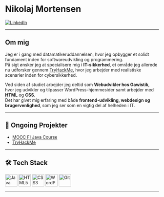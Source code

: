 # Nikolaj Mortensen

[![LinkedIn](https://img.shields.io/badge/LinkedIn-Connect-blue?logo=linkedin&style=flat-square)](https://www.linkedin.com/in/nikolaj-mortensen-301354239/)

---

## Om mig  
Jeg er i gang med datamatikeruddannelsen, hvor jeg opbygger et solidt fundament inden for softwareudvikling og programmering.  
På sigt ønsker jeg at specialisere mig i **IT-sikkerhed**, et område jeg allerede nu udforsker gennem [TryHackMe](https://tryhackme.com/p/Niko13), hvor jeg arbejder med realistiske scenarier inden for cybersikkerhed.  

Ved siden af studiet arbejder jeg deltid som **Webudvikler hos Gawistik**, hvor jeg udvikler og tilpasser WordPress-hjemmesider samt arbejder med **HTML** og **CSS**.  
Det har givet mig erfaring med både **frontend-udvikling, webdesign og brugervenlighed**, som jeg ser som en vigtig del af helheden i IT.  

---

## 📌 Ongoing Projekter  
- [MOOC FI Java Course](https://github.com/NikolajMortensen/MOOC-Java)  
- [TryHackMe](https://tryhackme.com/p/Niko13)  

---

## 🛠 Tech Stack  
<p align="left">
  <img src="https://cdn.jsdelivr.net/gh/devicons/devicon/icons/java/java-original.svg" alt="Java" width="40" height="40"/>
  <img src="https://cdn.jsdelivr.net/gh/devicons/devicon/icons/html5/html5-original.svg" alt="HTML5" width="40" height="40"/>
  <img src="https://cdn.jsdelivr.net/gh/devicons/devicon/icons/css3/css3-original.svg" alt="CSS3" width="40" height="40"/>
  <img src="https://cdn.jsdelivr.net/gh/devicons/devicon/icons/wordpress/wordpress-original.svg" alt="WordPress" width="40" height="40"/>
  <img src="https://cdn.jsdelivr.net/gh/devicons/devicon/icons/git/git-original.svg" alt="Git" width="40" height="40"/>
</p>

---
